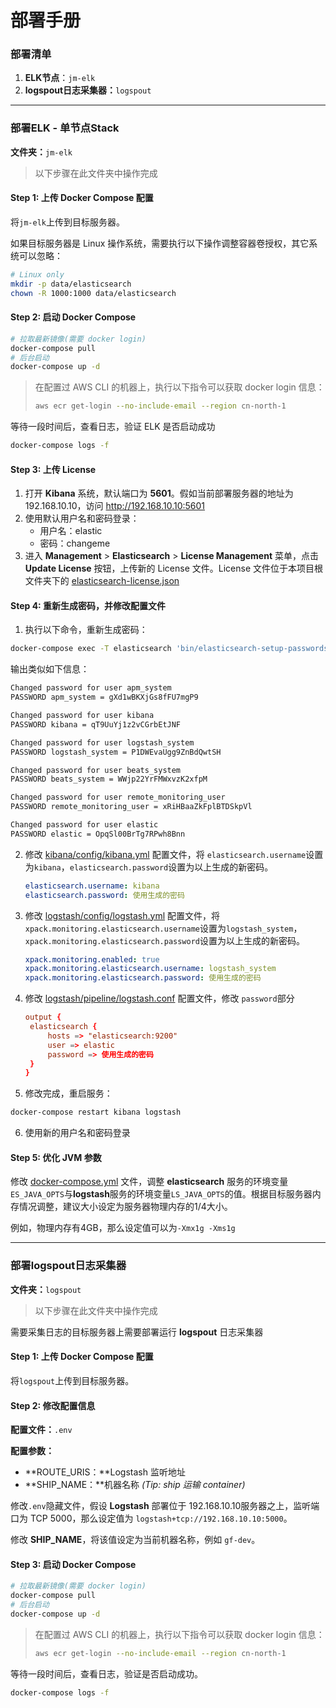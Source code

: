 # 部署手册

### 部署清单

1. **ELK节点**：`jm-elk`
2. **logspout日志采集器：**`logspout`

------

### 部署ELK - 单节点Stack

**文件夹：**`jm-elk`

> 以下步骤在此文件夹中操作完成

#### Step 1: 上传 Docker Compose 配置

将`jm-elk`上传到目标服务器。

如果目标服务器是 Linux 操作系统，需要执行以下操作调整容器卷授权，其它系统可以忽略：

```sh
# Linux only
mkdir -p data/elasticsearch
chown -R 1000:1000 data/elasticsearch
```

#### Step 2: 启动 Docker Compose

```sh
# 拉取最新镜像(需要 docker login)
docker-compose pull
# 后台启动
docker-compose up -d
```

> 在配置过 AWS CLI 的机器上，执行以下指令可以获取 docker login 信息：
>
> ```sh
> aws ecr get-login --no-include-email --region cn-north-1
> ```

等待一段时间后，查看日志，验证 ELK 是否启动成功

```sh
docker-compose logs -f
```

#### Step 3: 上传 License

1. 打开 **Kibana** 系统，默认端口为 **5601**。假如当前部署服务器的地址为 192.168.10.10，访问 http://192.168.10.10:5601
2. 使用默认用户名和密码登录：
   - 用户名：elastic
   - 密码：changeme
3. 进入 **Management** > **Elasticsearch** > **License Management** 菜单，点击 **Update License** 按钮，上传新的 License 文件。License 文件位于本项目根文件夹下的 [elasticsearch-license.json](../elasticsearch-license.json)

#### Step 4: 重新生成密码，并修改配置文件

1. 执行以下命令，重新生成密码：

  ```sh
  docker-compose exec -T elasticsearch 'bin/elasticsearch-setup-passwords' auto --batch
  ```

  输出类似如下信息：

  ```txt
  Changed password for user apm_system
  PASSWORD apm_system = gXd1wBKXjGs8fFU7mgP9

  Changed password for user kibana
  PASSWORD kibana = qT9UuYj1z2vCGrbEtJNF

  Changed password for user logstash_system
  PASSWORD logstash_system = P1DWEvaUgg9ZnBdQwtSH

  Changed password for user beats_system
  PASSWORD beats_system = WWjp22YrFMWxvzK2xfpM

  Changed password for user remote_monitoring_user
  PASSWORD remote_monitoring_user = xRiHBaaZkFplBTDSkpVl

  Changed password for user elastic
  PASSWORD elastic = OpqSl00BrTg7RPwh8Bnn
  ```

2. 修改 [kibana/config/kibana.yml](jm-elk/kibana/config/kibana.yml) 配置文件，将 `elasticsearch.username`设置为`kibana`，`elasticsearch.password`设置为以上生成的新密码。

   ```yml
   elasticsearch.username: kibana
   elasticsearch.password: 使用生成的密码
   ```

3. 修改 [logstash/config/logstash.yml](jm-elk/logstash/config/logstash.yml) 配置文件，将 `xpack.monitoring.elasticsearch.username`设置为`logstash_system`，`xpack.monitoring.elasticsearch.password`设置为以上生成的新密码。

   ```yml
   xpack.monitoring.enabled: true
   xpack.monitoring.elasticsearch.username: logstash_system
   xpack.monitoring.elasticsearch.password: 使用生成的密码
   ```

4. 修改 [logstash/pipeline/logstash.conf](jm-elk/logstash/pipeline/logstash.conf) 配置文件，修改 `password`部分

   ```conf
   output {
   	elasticsearch {
   		hosts => "elasticsearch:9200"
   		user => elastic
   		password => 使用生成的密码
   	}
   }
   ```

5. 修改完成，重启服务：

  ```sh
  docker-compose restart kibana logstash
  ```

6. 使用新的用户名和密码登录

#### Step 5: 优化 JVM 参数

修改 [docker-compose.yml](jm-elk/docker-compose.yml) 文件，调整 **elasticsearch** 服务的环境变量 `ES_JAVA_OPTS`与**logstash**服务的环境变量`LS_JAVA_OPTS`的值。根据目标服务器内存情况调整，建议大小设定为服务器物理内存的1/4大小。

例如，物理内存有4GB，那么设定值可以为`-Xmx1g -Xms1g`

------

### 部署logspout日志采集器

**文件夹：**`logspout`

> 以下步骤在此文件夹中操作完成

需要采集日志的目标服务器上需要部署运行 **logspout** 日志采集器

#### Step 1: 上传 Docker Compose 配置

将`logspout`上传到目标服务器。

#### Step 2: 修改配置信息

**配置文件：**`.env`

**配置参数：**

- **ROUTE_URIS：**Logstash 监听地址
- **SHIP_NAME：**机器名称 *(Tip: ship 运输 container)*

修改`.env`隐藏文件，假设 **Logstash** 部署位于 192.168.10.10服务器之上，监听端口为 TCP 5000，那么设定值为 `logstash+tcp://192.168.10.10:5000`。

修改 **SHIP_NAME**，将该值设定为当前机器名称，例如 `gf-dev`。

#### Step 3: 启动 Docker Compose

```sh
# 拉取最新镜像(需要 docker login)
docker-compose pull
# 后台启动
docker-compose up -d
```

> 在配置过 AWS CLI 的机器上，执行以下指令可以获取 docker login 信息：
>
> ```sh
> aws ecr get-login --no-include-email --region cn-north-1
> ```

等待一段时间后，查看日志，验证是否启动成功。

```sh
docker-compose logs -f
```

